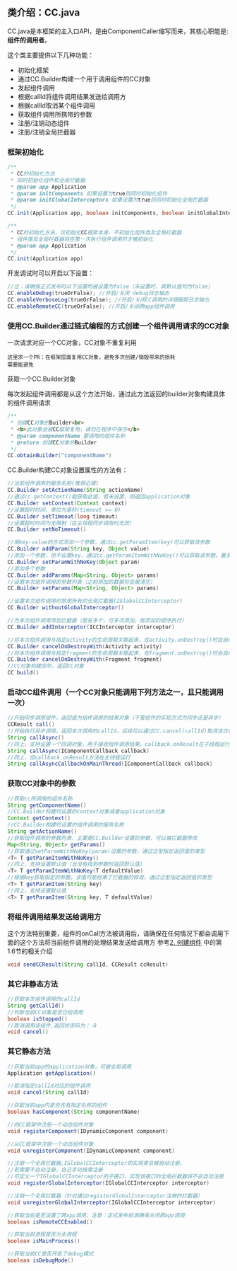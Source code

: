 ## 类介绍：CC.java

CC.java是本框架的主入口API，是由ComponentCaller缩写而来，其核心职能是:**组件的调用者**。

这个类主要提供以下几种功能：
- 初始化框架
- 通过CC.Builder构建一个用于调用组件的CC对象
- 发起组件调用
- 根据callId将组件调用结果发送给调用方
- 根据callId取消某个组件调用
- 获取组件调用所携带的参数
- 注册/注销动态组件
- 注册/注销全局拦截器

### 框架初始化

```java
/**
 * CC的初始化方法
 * 同时初始化组件和全局拦截器
 * @param app Application
 * @param initComponents 如果设置为true则同时初始化组件
 * @param initGlobalInterceptors 如果设置为true则同时初始化全局拦截器
 */
CC.init(Application app, boolean initComponents, boolean initGlobalInterceptors)
```
```java
/**
 * CC的初始化方法，仅初始化CC框架本身，不初始化组件类及全局拦截器
 * 组件类及全局拦截器将在第一次执行组件调用时才被初始化
 * @param app Application
 */
CC.init(Application app)
```
开发调试时可以开启以下设置：
```java
//注：请确保正式发布时以下设置均被设置为false（未设置时，其默认值均为false）
CC.enableDebug(trueOrFalse); //开启/关闭 debug日志输出
CC.enableVerboseLog(trueOrFalse); //开启/关闭CC调用的详细跟踪日志输出
CC.enableRemoteCC(trueOrFalse); //开启/关闭跨app组件调用
```


### 使用CC.Builder通过链式编程的方式创建一个组件调用请求的CC对象

一次请求对应一个CC对象，CC对象不重复利用
~~~
这里求一个PR：在框架层面复用CC对象，避免多次创建/销毁带来的损耗
需要能避免
~~~

获取一个CC.Builder对象

每次发起组件调用都是从这个方法开始，通过此方法返回的builder对象构建具体的组件调用请求

```java
/**
 * 创建CC对象的Builder<br>
 * <b>此对象会被CC框架复用，请勿在程序中保存</b>
 * @param componentName 要调用的组件名称
 * @return 创建CC对象的Builder
 */
CC.obtainBuilder("componentName")
```
CC.Builder构建CC对象设置属性的方法有：
```java
//当前组件调用的服务名称(推荐必填)
CC.Builder setActionName(String actionName)	
//通过cc.getContext()能获取此值，若未设置，则返回application对象
CC.Builder setContext(Context context)	
//设置超时时间，单位为毫秒(timeout >= 0)
CC.Builder setTimeout(long timeout) 
//设置超时时间为无限制（在主线程同步调用时无效）
CC.Builder setNoTimeout()	

//用key-value的方式添加一个参数，通过cc.getParamItem(key)可以获取该参数
CC.Builder addParam(String key, Object value) 
//添加一个参数，但不设置key，通过cc.getParamItemWithNoKey()可以获取该参数。最多只能设置一个
CC.Builder setParamWithNoKey(Object param) 
//添加多个参数
CC.Builder addParams(Map<String, Object> params)
//设置本次组件调用的参数列表（之前添加的数据将会被清空）
CC.Builder setParams(Map<String, Object> params) 

//设置本次组件调用时禁用所有的全局拦截器(IGlobalCCInterceptor)
CC.Builder withoutGlobalInterceptor() 

//为本次组件调用添加拦截器（若有多个，可多次添加，按添加的顺序执行）
CC.Builder addInterceptor(ICCInterceptor interceptor) 

//将本次组件调用与指定activity的生命周期关联起来，在activity.onDestroy()时会自动调用cc.cancel()
CC.Builder cancelOnDestroyWith(Activity activity) 
//将本次组件调用与指定fragment的生命周期关联起来，在fragment.onDestroy()时会自动调用cc.cancel()
CC.Builder cancelOnDestroyWith(Fragment fragment) 
//CC对象构建完毕，返回CC对象
CC build() 
```

### 启动CC组件调用（一个CC对象只能调用下列方法之一，且只能调用一次）
```java
//开始同步调用组件，返回值为组件调用的结果对象（不管组件的实现方式为同步还是异步）
CCResult call() 
//开始执行异步调用，返回本次调用的callId，后续可以通过CC.cancel(callId)取消该次调用
String callAsync() 
//同上，支持设置一个回调对象，用于接收组件调用结果，callback.onResult在子线程运行
String callAsync(IComponentCallback callback) 
//同上，但callback.onResult方法在主线程运行
String callAsyncCallbackOnMainThread(IComponentCallback callback) 
```

### 获取CC对象中的参数
```java
//获取cc所调用的组件名称
String getComponentName() 
//CC.Builder构建时设置的context对象或者application对象
Context getContext() 
//CC.Builder构建时设置的组件调用的服务名称
String getActionName() 
//获取组件调用的参数列表，主要是CC.Builder设置的参数，可以被拦截器修改
Map<String, Object> getParams()
//获取通过setParamWithNoKey(param)设置的参数，通过泛型指定返回值的类型 
<T> T getParamItemWithNoKey() 
//同上，支持设置默认值（当没有找到参数时返回默认值）
<T> T getParamItemWithNoKey(T defaultValue) 
//根据key获取指定的参数，该值可能结果了拦截器的修改，通过泛型指定返回值的类型
<T> T getParamItem(String key) 
//同上，支持设置默认值
<T> T getParamItem(String key, T defaultValue) 
```

### 将组件调用结果发送给调用方
这个方法特别重要，组件的onCall方法被调用后，请确保在任何情况下都会调用下面的这个方法将当前组件调用的处理结果发送给调用方
参考[2. 创建组件][1] 中的第1.6节的相关介绍
```java
void sendCCResult(String callId, CCResult ccResult) 
```

### 其它非静态方法
```java
//获取本次组件调用的callId
String getCallId() 
//判断当前CC对象是否已经调用
boolean isStopped() 
//取消调用该组件,返回状态码为：-8
void cancel() 
```

### 其它静态方法
```java
//获取当前app的application对象，可被全局调用
Application getApplication() 

//取消指定callId对应的组件调用
void cancel(String callId) 

//获取当前app内是否含有指定名称的组件
boolean hasComponent(String componentName)

//向CC框架中注册一个动态组件对象
void registerComponent(IDynamicComponent component) 

//从CC框架中注销一个动态组件对象
void unregisterComponent(IDynamicComponent component) 

//注册一个全局拦截器,IGlobalCCInterceptor的实现类会被自动注册，
//若需要不自动注册，自己手动按需注册
//可定义一个IGlobalCCInterceptor的子接口，实现该接口的全局拦截器将不会自动注册
void registerGlobalInterceptor(IGlobalCCInterceptor interceptor) 

//注销一个全局拦截器（针对通过registerGlobalInterceptor注册的拦截器）
void unregisterGlobalInterceptor(IGlobalCCInterceptor interceptor) 

//获取当前是否设置了跨app调用，注意：正式发布前请确保关闭跨app调用
boolean isRemoteCCEnabled() 

//获取当前进程是否为主进程
boolean isMainProcess() 

//获取当前CC是否开启了debug模式
boolean isDebugMode() 
```


[1]: #/integration-create-component
